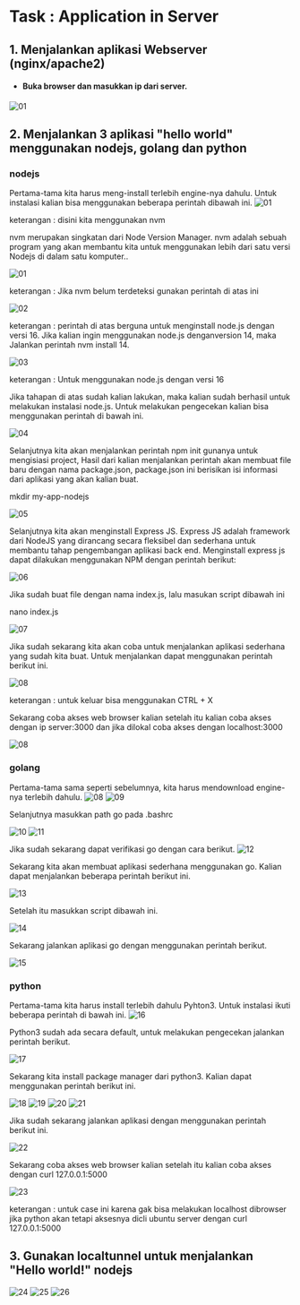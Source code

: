 # Task : Application in Server


## 1. Menjalankan aplikasi Webserver (nginx/apache2)

* #### Buka browser dan masukkan ip dari server.
![01](assets/1.jpg)


## 2. Menjalankan 3 aplikasi "hello world" menggunakan nodejs, golang dan python

### nodejs
Pertama-tama kita harus meng-install terlebih engine-nya dahulu. Untuk instalasi kalian bisa menggunakan beberapa perintah dibawah ini.
![01](assets/2.jpg)

keterangan : disini kita menggunakan nvm

nvm merupakan singkatan dari Node Version Manager. nvm adalah sebuah program yang akan membantu kita untuk menggunakan lebih dari satu versi Nodejs di dalam satu komputer..

![01](assets/28.jpg)

keterangan : Jika nvm belum terdeteksi gunakan perintah di atas ini

![02](assets/29.jpg)

keterangan : perintah di atas berguna untuk menginstall node.js dengan versi 16. Jika kalian ingin menggunakan node.js denganversion 14, maka Jalankan perintah nvm install 14.

![03](assets/3.jpg)

keterangan : Untuk menggunakan node.js dengan versi 16

Jika tahapan di atas sudah kalian lakukan, maka kalian sudah berhasil untuk melakukan instalasi node.js. Untuk melakukan pengecekan kalian bisa menggunakan perintah di bawah ini.

![04](assets/4.jpg)

Selanjutnya kita akan menjalankan perintah npm init gunanya untuk mengisiasi project, Hasil dari kalian menjalankan perintah akan membuat file baru dengan nama package.json, package.json ini berisikan isi informasi dari aplikasi yang akan kalian buat.

mkdir my-app-nodejs

![05](assets/5.jpg)

Selanjutnya kita akan menginstall Express JS. Express JS adalah framework dari NodeJS yang dirancang secara fleksibel dan sederhana untuk membantu tahap pengembangan aplikasi back end. Menginstall express js dapat dilakukan menggunakan NPM dengan perintah berikut:

![06](assets/6.jpg)

Jika sudah buat file dengan nama index.js, lalu masukan script dibawah ini

nano index.js

![07](assets/7.jpg)

Jika sudah sekarang kita akan coba untuk menjalankan aplikasi sederhana yang sudah kita buat. Untuk menjalankan dapat menggunakan perintah berikut ini.

![08](assets/8.jpg)

keterangan : untuk keluar bisa menggunakan CTRL + X

Sekarang coba akses web browser kalian setelah itu kalian coba akses dengan ip server:3000 dan jika dilokal coba akses dengan localhost:3000

![08](assets/9.jpg)

### golang
Pertama-tama sama seperti sebelumnya, kita harus mendownload engine-nya terlebih dahulu.
![08](assets/30.jpg)
![09](assets/31.jpg)

Selanjutnya masukkan path go pada .bashrc

![10](assets/10.jpg)
![11](assets/11.jpg)

Jika sudah sekarang dapat verifikasi go dengan cara berikut.
![12](assets/12.jpg)

Sekarang kita akan membuat aplikasi sederhana menggunakan go. Kalian dapat menjalankan beberapa perintah berikut ini.

![13](assets/14.jpg)

Setelah itu masukkan script dibawah ini.

![14](assets/13.jpg)

Sekarang jalankan aplikasi go dengan menggunakan perintah berikut.

![15](assets/15.jpg)

### python
Pertama-tama kita harus install terlebih dahulu Pyhton3. Untuk instalasi ikuti beberapa perintah di bawah ini.
![16](assets/16.jpg)

Python3 sudah ada secara default, untuk melakukan pengecekan jalankan perintah berikut.

![17](assets/17.jpg)

Sekarang kita install package manager dari python3. Kalian dapat menggunakan perintah berikut ini.

![18](assets/19.jpg)
![19](assets/20.jpg)
![20](assets/21.jpg)
![21](assets/22.jpg)

Jika sudah sekarang jalankan aplikasi dengan menggunakan perintah berikut ini.

![22](assets/23.jpg)

Sekarang coba akses web browser kalian setelah itu kalian coba akses dengan curl 127.0.0.1:5000

![23](assets/24.jpg)

keterangan : untuk case ini karena gak bisa melakukan localhost dibrowser jika python akan tetapi aksesnya dicli ubuntu server dengan curl 127.0.0.1:5000

## 3. Gunakan localtunnel untuk menjalankan "Hello world!" nodejs
![24](assets/25.jpg)
![25](assets/26.jpg)
![26](assets/27.jpg)

